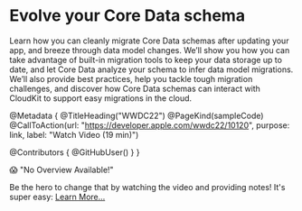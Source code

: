 # Evolve your Core Data schema

Learn how you can cleanly migrate Core Data schemas after updating your app, and breeze through data model changes. We’ll show you how you can take advantage of built-in migration tools to keep your data storage up to date, and let Core Data analyze your schema to infer data model migrations. We’ll also provide best practices, help you tackle tough migration challenges, and discover how Core Data schemas can interact with CloudKit to support easy migrations in the cloud.

@Metadata {
   @TitleHeading("WWDC22")
   @PageKind(sampleCode)
   @CallToAction(url: "https://developer.apple.com/wwdc22/10120", purpose: link, label: "Watch Video (19 min)")

   @Contributors {
      @GitHubUser(<replace this with your GitHub handle>)
   }
}

😱 "No Overview Available!"

Be the hero to change that by watching the video and providing notes! It's super easy:
 [Learn More…](https://wwdcnotes.github.io/WWDCNotes/documentation/wwdcnotes/contributing)
